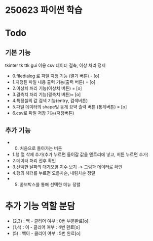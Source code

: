 # 250623 파이썬 학습

# Todo 
## 기본 기능

tkinter tk ttk gui 이용
csv 데이터 결측, 이상 처리 정제
- 0.filedialog 로 파일 지정 기능 (열기 버튼)  - [o]
- 1.지정된 파일 내용 출력 기능(출력 버튼) = [o]
- 2.이상치 처리 기능(이상치 버튼) = [o]
- 3.결측치 처리 기능(결측치 버튼)= [o]
- 4.특정셀의 값 검색 기능(entry, 검색버튼)
- 5.파일 데이터의 shape및 동계 요약 출력 버튼 (통계버튼) = [o]
- 6.csv로 파일 저장 기능(저장버튼)


## 추가 기능
- 0. 처음으로 돌아가는 버튼 
- 1.행 열 삭제 추가(추가 누르면 들어갈 값을 엔트리에 넣고, 버튼 누르면 추가)
- 2.데이터 처리 전후 확인  
- 3.선택한 날짜의 대기오염 지수 보기 -> 그림과 데이터로 확인
- 4.행의 헤더를 누르면 오름차순, 내림차순 정렬
- 5. 콤보박스를 통해 선택한 메뉴 정렬
 
# 추가 기능 역할 분담
- (2,3) : 백 - 클리어 여부 : 0번 부분완료[o]
- (1,4) : 이 - 클리어 여부 : 4번 완료[o]
- (5) : 백이 - 클리어 여부 : 5번 완료[o]